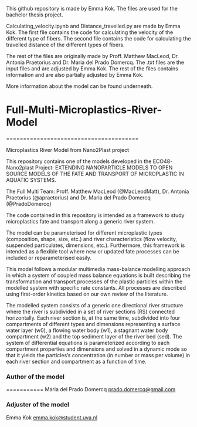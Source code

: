 This github repository is made by Emma Kok. 
The files are used for the bachelor thesis project.

Calculating_velocity.ipynb and Distance_travelled.py are made by Emma Kok.
The first file contains the code for calculating the velocity of the different type of fibers.
The second file contains the code for calculating the travelled distance of the different types of fibers.

The rest of the files are originally made by Proff. Matthew MacLeod, Dr. Antonia Praetorius and Dr. Maria del Prado Domercq.
The .txt files are the input files and are adjusted by Emma Kok. The rest of the files contains information and are also partially adjusted by Emma Kok.

More information about the model can be found underneath.

# Full-Multi-Microplastics-River-Model
=======================================

Microplastics River Model from Nano2Plast project

This repository contains one of the models developed in the ECO48-Nano2plast Project: EXTENDING NANOPARTICLE MODELS TO OPEN SOURCE MODELS OF THE FATE AND TRANSPORT OF MICROPLASTIC IN AQUATIC SYSTEMS.

The Full Multi Team: Proff. Matthew MacLeod (@MacLeodMatt), Dr. Antonia Praetorius (@apraetorius) and Dr. Maria del Prado Domercq (@PradoDomercq)

The code contained in this repository is intended as a framework to study microplastics fate and transport along a generic river system.

The model can be parameterised for different microplastic types (composition, shape, size, etc.) and river characteristics (flow velocity, suspended particulates, dimensions, etc.). Furthermore, this framework is intended as a flexible tool where new or updated fate processes can be included or reparameterised easily. 

This model follows a modular multimedia mass-balance modelling approach in which a system of coupled mass balance equations is built describing the transformation and transport processes of the plastic particles within the modelled system with specific rate constants. All processes are described using first-order kinetics based on our own review of the literature.

The modelled system consists of a generic one directional river structure where the river is subdivided in a set of river sections (RS) connected horizontally. Each river section is, at the same time, subdivided into four compartments of different types and dimensions representing a surface water layer (w0), a flowing water body (w1), a stagnant water body compartment (w2) and the top sediment layer of the river bed (sed). The system of differential equations is parameterized according to each compartment properties and dimensions and solved in a dynamic mode so that it yields the particles’s concentration (in number or mass per volume) in each river section and compartment as a function of time.

### Author of the model
===========
Maria del Prado Domercq
prado.domercq@gmail.com

### Adjuster of the model
Emma Kok
emma.kok@student.uva.nl
